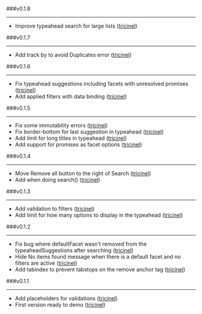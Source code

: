 ###v0.1.8
___

* Improve typeahead search for large lists ([tricinel](http://github.com/tricinel))

###v0.1.7
___

* Add track by  to avoid Duplicates error ([tricinel](http://github.com/tricinel))

###v0.1.6
___

* Fix typeahead suggestions including facets with unresolved promises ([tricinel](http://github.com/tricinel))
* Add applied filters with data binding ([tricinel](http://github.com/tricinel))

###v0.1.5
___

* Fix some immutability errors ([tricinel](http://github.com/tricinel))
* Fix border-bottom for last suggestion in typeahead ([tricinel](http://github.com/tricinel))
* Add limit for long titles in typeahead ([tricinel](http://github.com/tricinel))
* Add support for  promises as facet options ([tricinel](http://github.com/tricinel))

###v0.1.4
___

* Move Remove all button to the right of Search ([tricinel](http://github.com/tricinel))
* Add  when doing search() ([tricinel](http://github.com/tricinel))

###v0.1.3
___

* Add validation to filters ([tricinel](http://github.com/tricinel))
* Add limit for how many options to display in the typeahead ([tricinel](http://github.com/tricinel))

###v0.1.2
___

* Fix bug where defaultFacet wasn't removed from the typeaheadSuggestions after searching ([tricinel](http://github.com/tricinel))
* Hide No items found message when there is a default facet and no filters are active ([tricinel](http://github.com/tricinel))
* Add tabindex to prevent tabstops on the remove anchor tag ([tricinel](http://github.com/tricinel))

###v0.1.1
___

* Add placeholders for validations ([tricinel](http://github.com/tricinel))
* First version ready to demo ([tricinel](http://github.com/tricinel))
